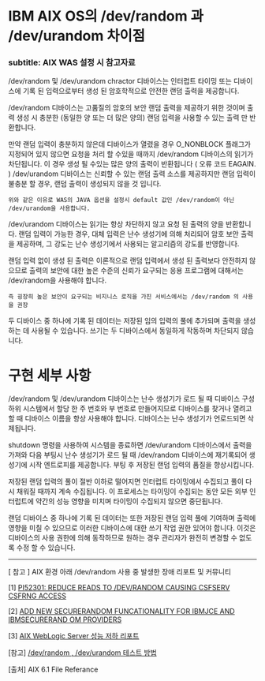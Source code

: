 


# IBM AIX OS의 /dev/random 과 /dev/urandom 차이점
### subtitle: AIX WAS 설정 시 참고자료

/dev/random 및 /dev/urandom  chractor 디바이스는  인터럽트 타이밍 또는 디바이스에 기록 된 입력으로부터 생성 된 암호학적으로 안전한 랜덤 출력을 제공합니다.

/dev/random 디바이스는 고품질의 암호의 보안 랜덤  출력을 제공하기 위한 것이며 출력 생성 시 충분한 (동일한 양 또는 더 많은 양의) 랜덤 입력을 사용할 수 있는 출력 만 반환합니다.

만약 랜덤 입력이 충분하지 않은데 디바이스가 열렸을 경우 O_NONBLOCK 플래그가 지정되어 있지 않으면 요청을 처리 할 수있을 때까지 /dev/random 디바이스의 읽기가 차단됩니다. 이 경우 생성 될 수있는 많은 양의 출력이 반환됩니다 ( 오류 코드 EAGAIN. ) 
/dev/urandom 디바이스는 신뢰할 수 있는 랜덤 출력 소스를 제공하지만 랜덤 입력이 불충분 할 경우, 랜덤 출력이 생성되지 않을 것 입니다. 

~~~
위와 같은 이유로 WAS의 JAVA 옵션을 설정시 default 값인 /dev/random이 아닌 /dev/urandom을 사용합니다.
~~~

/dev/urandom 디바이스는 읽기는 항상 차단하지 않고 요청 된 출력의 양을 반환합니다. 랜덤 입력이 가능한 경우, 대체 입력은 난수 생성기에 의해 처리되어 암호 보안 출력을 제공하며, 그 강도는 난수 생성기에서 사용되는 알고리즘의 강도를 반영합니다.

랜덤 입력 없이 생성 된 출력은 이론적으로 랜덤 입력에서 생성 된 출력보다 안전하지 않으므로 출력의 보안에 대한 높은 수준의 신뢰가 요구되는 응용 프로그램에 대해서는 /dev/random을 사용해야 합니다.

~~~
즉 굉장히 높은 보안이 요구되는 비지니스 로직을 가진 서비스에서는 /dev/random 의 사용을 권장
~~~

두 디바이스 중 하나에 기록 된 데이터는 저장된 임의 입력의 풀에 추가되며 출력을 생성하는 데 사용될 수 있습니다. 쓰기는 두 디바이스에서 동일하게 작동하며 차단되지 않습니다.


# 구현 세부 사항

/dev/random 및 /dev/urandom 디바이스는 난수 생성기가 로드 될 때 디바이스 구성 하위 시스템에서 할당 한 주 번호와 부 번호로 만들어지므로 디바이스를 찾거나 열려고 할 때 디바이스 이름을 항상 사용해야 합니다. 디바이스는 난수 생성기가 언로드되면 삭제됩니다.

shutdown 명령을 사용하여 시스템을 종료하면 /dev/urandom 디바이스에서 출력을 가져와 다음 부팅시 난수 생성기가 로드 될 때 /dev/random 디바이스에 재기록되어 생성기에 시작 엔트로피를 제공합니다. 부팅 후 저장된 랜덤 입력의 품질을 향상시킵니다.

저장된 랜덤 입력의 풀이 절반 이하로 떨어지면 인터럽트 타이밍에서 수집되고 풀이 다시 채워질 때까지 계속 수집됩니다. 이 프로세스는 타이밍이 수집되는 동안 모든 외부 인터럽트에 약간의 성능 영향을 미치며 타이밍이 수집되지 않으면 중단됩니다.

랜덤 디바이스 중 하나에 기록 된 데이터는 또한 저장된 랜덤 입력 풀에 기여하며 출력에 영향을 미칠 수 있으므로 이러한 디바이스에 대한 쓰기 작업 권한 있어야 합니다. 이것은 디바이스의 사용 권한에 의해 동작하므로 원하는 경우 관리자가 완전히 변경할 수 없도록 수정 할 수 있습니다.


<hr>
[ 참고 ] AIX 환경 아래  /dev/random 사용 중 발생한 장애 리포트 및 커뮤니티

[1] [PI52301: REDUCE READS TO /DEV/RANDOM CAUSING CSFSERV CSFRNG ACCESS](http://www-01.ibm.com/support/docview.wss?mhq=%2Fdev%2Frandom%20performance&mhsrc=ibmsearch_a&uid=isg1PI52301)

[2] [ADD NEW SECURERANDOM FUNCATIONALITY FOR IBMJCE AND IBMSECURERAND OM PROVIDERS](http://www-01.ibm.com/support/docview.wss?uid=swg1IV75079)

[3] [AIX WebLogic Server 성능 저하 리포트](https://blog.naver.com/solvage/220312787411)

[참고] [/dev/random , /dev/urandom 테스트 방법](https://blog.csdn.net/zqy2000zqy/article/details/1154842)

[출처] AIX 6.1 File Referance 
